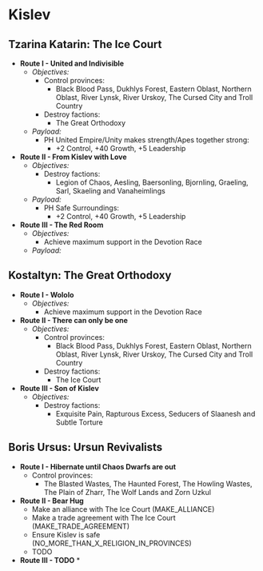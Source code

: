 # Kislev

## Tzarina Katarin: The Ice Court

* **Route I - United and Indivisible**
  * _Objectives:_
    * Control provinces:
        * Black Blood Pass, Dukhlys Forest, Eastern Oblast, Northern Oblast, River Lynsk, River Urskoy, The Cursed City
        and Troll Country
    * Destroy factions:
        * The Great Orthodoxy
  * _Payload:_
    * PH United Empire/Unity makes strength/Apes together strong:
      * +2 Control, +40 Growth, +5 Leadership
* **Route II - From Kislev with Love**
  * _Objectives:_
    * Destroy factions:
        * Legion of Chaos, Aesling, Baersonling, Bjornling, Graeling, Sarl, Skaeling and Vanaheimlings
  * _Payload:_
    * PH Safe Surroundings:
      * +2 Control, +40 Growth, +5 Leadership
* **Route III - The Red Room**
  * _Objectives:_
    * Achieve maximum support in the Devotion Race
  * _Payload:_

## Kostaltyn: The Great Orthodoxy

* **Route I - Wololo**
  * _Objectives:_
    * Achieve maximum support in the Devotion Race
* **Route II - There can only be one**
  * _Objectives:_
    * Control provinces:
        * Black Blood Pass, Dukhlys Forest, Eastern Oblast, Northern Oblast, River Lynsk, River Urskoy, The Cursed City
        and Troll Country
    * Destroy factions:
        * The Ice Court
* **Route III - Son of Kislev**
  * _Objectives:_
    * Destroy factions:
        * Exquisite Pain, Rapturous Excess, Seducers of Slaanesh and Subtle Torture

## Boris Ursus: Ursun Revivalists

* **Route I - Hibernate until Chaos Dwarfs are out**
    * Control provinces:
        * The Blasted Wastes, The Haunted Forest, The Howling Wastes, The Plain of Zharr, The Wolf Lands and Zorn Uzkul
* **Route II - Bear Hug**
    * Make an alliance with The Ice Court (MAKE_ALLIANCE)
    * Make a trade agreement with The Ice Court (MAKE_TRADE_AGREEMENT)
    * Ensure Kislev is safe (NO_MORE_THAN_X_RELIGION_IN_PROVINCES)
    * TODO
* **Route III - TODO**
    *
